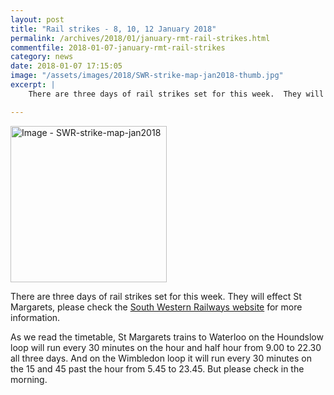 ```yaml
---
layout: post
title: "Rail strikes - 8, 10, 12 January 2018"
permalink: /archives/2018/01/january-rmt-rail-strikes.html
commentfile: 2018-01-07-january-rmt-rail-strikes
category: news
date: 2018-01-07 17:15:05
image: "/assets/images/2018/SWR-strike-map-jan2018-thumb.jpg"
excerpt: |
    There are three days of rail strikes set for this week.  They will effect St Margarets, please check the South Western Railways website for more information.

---
```

<a href="/assets/images/2018/SWR-strike-map-jan2018.jpg" title="Click for a larger image"><img src="/assets/images/2018/SWR-strike-map-jan2018-thumb.jpg" width="250" alt="Image - SWR-strike-map-jan2018"  class="photo right"/></a>

There are three days of rail strikes set for this week.  They will effect St Margarets, please check the [South Western Railways website](https://www.southwesternrailway.com/plan-my-journey/rmt-strike) for more information.

As we read the timetable, St Margarets trains to Waterloo on the Houndslow loop will run every 30 minutes on the hour and half hour from 9.00 to 22.30 all three days.  And on the Wimbledon loop it will run every 30 minutes on the 15 and 45 past the hour from 5.45 to 23.45. But please check in the morning.
